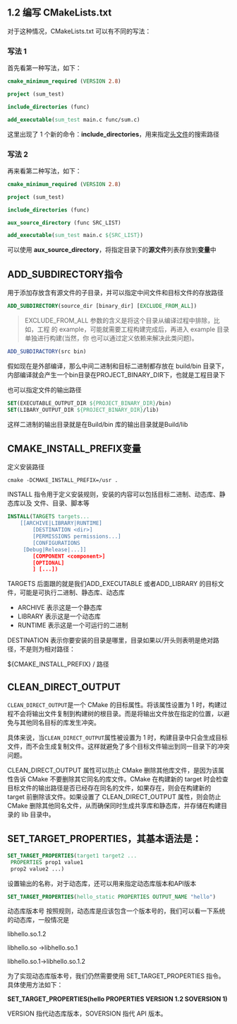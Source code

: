 ## **1.2 编写 CMakeLists.txt**

对于这种情况，CMakeLists.txt 可以有不同的写法：

### **写法 1**

首先看第一种写法，如下：

```cmake
cmake_minimum_required (VERSION 2.8)

project (sum_test)

include_directories (func)

add_executable(sum_test main.c func/sum.c)
```

这里出现了 1 个新的命令：**include_directories**，用来指定[头文件](https://www.zhihu.com/search?q=头文件&search_source=Entity&hybrid_search_source=Entity&hybrid_search_extra={"sourceType"%3A"answer"%2C"sourceId"%3A2359714667})的搜索路径

### **写法 2**

再来看第二种写法，如下：

```cmake
cmake_minimum_required (VERSION 2.8)

project (sum_test)

include_directories (func)

aux_source_directory (func SRC_LIST)

add_executable(sum_test main.c ${SRC_LIST})
```

可以使用 **aux_source_directory**，将指定目录下的**源文件**列表存放到**变量**中



## ADD_SUBDIRECTORY指令

用于添加存放含有源文件的子目录，并可以指定中间文件和目标文件的存放路径

```cmake
ADD_SUBDIRECTORY(source_dir [binary_dir] [EXCLUDE_FROM_ALL])
```

> EXCLUDE_FROM_ALL 参数的含义是将这个目录从编译过程中排除，比如，工程 的 example，可能就需要工程构建完成后，再进入 example 目录单独进行构建(当然，你 也可以通过定义依赖来解决此类问题)。

```cmake
ADD_SUBDIRACTORY(src bin)
```

假如现在是外部编译，那么中间二进制和目标二进制都存放在 build/bin 目录下，内部编译就会产生一个bin目录在PROJECT_BINARY_DIR下，也就是工程目录下

也可以指定文件的输出路径

```Cmake
SET(EXECUTABLE_OUTPUT_DIR ${PROJECT_BINARY_DIR}/bin)
SET(LIBARY_OUTPUT_DIR ${PROJECT_BINARY_DIR}/lib)
```



这样二进制的输出目录就是在Build/bin 库的输出目录就是Build/lib



## CMAKE_INSTALL_PREFIX变量

定义安装路径

```
cmake -DCMAKE_INSTALL_PREFIX=/usr .
```

INSTALL 指令用于定义安装规则，安装的内容可以包括目标二进制、动态库、静态库以及 文件、目录、脚本等

```Cmake
INSTALL(TARGETS targets...
 	[[ARCHIVE|LIBRARY|RUNTIME]
 		[DESTINATION <dir>]
 		[PERMISSIONS permissions...]
 		[CONFIGURATIONS
	 [Debug|Release|...]]
 		[COMPONENT <component>]
 		[OPTIONAL]
 		] [...])
```

TARGETS 后面跟的就是我们ADD_EXECUTABLE 或者ADD_LIBRARY 的目标文件，可能是可执行二进制、静态库、动态库

- ARCHIVE 表示这是一个静态库
- LIBRARY 表示这是一个动态库
- RUNTIME 表示这是一个可运行的二进制

DESTINATION 表示你要安装的目录是哪里，目录如果以/开头则表明是绝对路径，不是则为相对路径：

${CMAKE_INSTALL_PREFIX} / <DESTINATION> 路径



## CLEAN_DIRECT_OUTPUT



`CLEAN_DIRECT_OUTPUT`是一个 CMake 的目标属性。将该属性设置为 1 时，构建过程不会将输出文件复制到构建树的根目录。而是将输出文件放在指定的位置，以避免与其他同名目标的库发生冲突。



具体来说，当`CLEAN_DIRECT_OUTPUT`属性被设置为 1 时，构建目录中只会生成目标文件，而不会生成复制文件。这样就避免了多个目标文件输出到同一目录下的冲突问题。



CLEAN_DIRECT_OUTPUT 属性可以防止 CMake 删除其他库文件，是因为该属性告诉 CMake 不要删除其它同名的库文件。CMake 在构建新的 target 时会检查目标文件的输出路径是否已经存在同名的文件，如果存在，则会在构建新的 target 前删除该文件。如果设置了 CLEAN_DIRECT_OUTPUT 属性，则会防止 CMake 删除其他同名文件，从而确保同时生成共享库和静态库，并存储在构建目录的 lib 目录中。



## SET_TARGET_PROPERTIES，其基本语法是：

```Cmake
SET_TARGET_PROPERTIES(target1 target2 ...
 PROPERTIES prop1 value1
 prop2 value2 ...)
```

设置输出的名称，对于动态库，还可以用来指定动态库版本和API版本

```cmake
SET_TARGET_PROPERTIES(hello_static PROPERTIES OUTPUT_NAME "hello")
```

动态库版本号 按照规则，动态库是应该包含一个版本号的，我们可以看一下系统的动态库，一般情况是 

libhello.so.1.2 

libhello.so ->libhello.so.1 

libhello.so.1->libhello.so.1.2 

为了实现动态库版本号，我们仍然需要使用 SET_TARGET_PROPERTIES 指令。 具体使用方法如下： 

**SET_TARGET_PROPERTIES(hello PROPERTIES VERSION 1.2 SOVERSION 1)** 

VERSION 指代动态库版本，SOVERSION 指代 API 版本。

